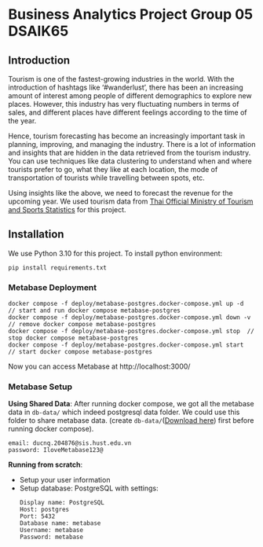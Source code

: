 # Business Analytics Project Group 05 DSAIK65 

## Introduction 

Tourism is one of the fastest-growing industries in the world. With the introduction of hashtags like ‘#wanderlust’, there has been an increasing amount of interest among people of different demographics to explore new places. However, this industry has very fluctuating numbers in terms of sales, and different places have different feelings according to the time of the year. 

Hence, tourism forecasting has become an increasingly important task in planning, improving, and managing the industry. There is a lot of information and insights that are hidden in the data retrieved from the tourism industry. You can use techniques like data clustering to understand when and where tourists prefer to go, what they like at each location, the mode of transportation of tourists while travelling between spots, etc. 

Using insights like the above, we need to forecast the revenue for the upcoming year. We used tourism data from [Thai Official Ministry of Tourism and Sports Statistics](https://www.mots.go.th/news/category/411) for this project.

## Installation 
We use Python 3.10 for this project. To install python environment:
```
pip install requirements.txt
```

### Metabase Deployment 
```
docker compose -f deploy/metabase-postgres.docker-compose.yml up -d  // start and run docker compose metabase-postgres
docker compose -f deploy/metabase-postgres.docker-compose.yml down -v // remove docker compose metabase-postgres
docker compose -f deploy/metabase-postgres.docker-compose.yml stop  // stop docker compose metabase-postgres
docker compose -f deploy/metabase-postgres.docker-compose.yml start  // start docker compose metabase-postgres
```

Now you can access Metabase at http://localhost:3000/
### Metabase Setup

**Using Shared Data**: After running docker compose, we got all the metabase data in `db-data/` which indeed postgresql data folder. We could use this folder to share metabase data. (create `db-data/`([Download here](https://drive.google.com/file/d/1HwhY0s5pxJqKjl5tqNOXt6aAMG3ub3jh/view?usp=sharing)) first before running docker compose).
```
email: ducnq.204876@sis.hust.edu.vn
password: IloveMetabase123@
```

**Running from scratch**:
- Setup your user information
- Setup database: PostgreSQL with settings: 
    ```
    Display name: PostgreSQL
    Host: postgres
    Port: 5432
    Database name: metabase
    Username: metabase
    Password: metabase
    ```






    






